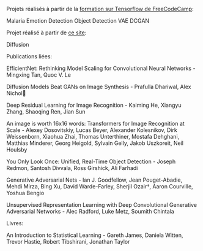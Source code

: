 Projets réalisés à partir de la [formation sur Tensorflow de FreeCodeCamp](https://www.youtube.com/watch?v=IA3WxTTPXqQ):

Malaria
Emotion Detection
Object Detection
VAE
DCGAN

Projet réalisé à partir de [ce site](https://tree.rocks/make-diffusion-model-from-scratch-easy-way-to-implement-quick-diffusion-model-e60d18fd0f2e):

Diffusion

Publications liées:

EfficientNet: Rethinking Model Scaling for Convolutional Neural Networks - Mingxing Tan, Quoc V. Le

Diffusion Models Beat GANs on Image Synthesis - Prafulla Dhariwal, Alex Nichol

Deep Residual Learning for Image Recognition - Kaiming He, Xiangyu Zhang, Shaoqing Ren, Jian Sun

An image is worth 16x16 words: Transformers for Image Recognition at Scale - Alexey Dosovitskiy, Lucas Beyer, Alexander Kolesnikov, Dirk Weissenborn, Xiaohua Zhai, Thomas Unterthiner, Mostafa Dehghani, Matthias Minderer, Georg Heigold, Sylvain Gelly, Jakob Uszkoreit, Neil Houlsby

You Only Look Once: Unified, Real-Time Object Detection - Joseph Redmon, Santosh Divvala, Ross Girshick, Ali Farhadi

Generative Adversarial Nets - Ian J. Goodfellow, Jean Pouget-Abadie, Mehdi Mirza, Bing Xu, David Warde-Farley, Sherjil Ozair†, Aaron Courville, Yoshua Bengio

Unsupervised Representation Learning with Deep Convolutional Generative Adversarial Networks - Alec Radford, Luke Metz, Soumith Chintala


Livres:

An Introduction to Statistical Learning - Gareth James, Daniela Witten, Trevor Hastie, Robert Tibshirani, Jonathan Taylor
